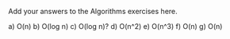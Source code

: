 Add your answers to the Algorithms exercises here.

a) O(n)
b) O(log n)
c) O(log n)?
d) O(n^2)
e) O(n^3)
f) O(n)
g) O(n)